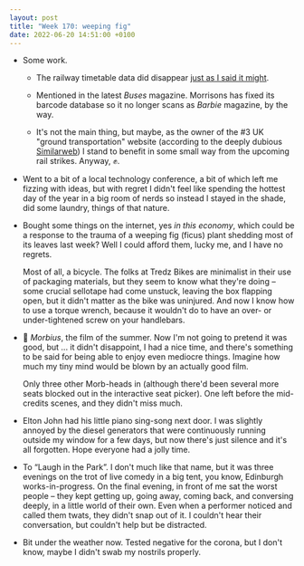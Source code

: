 ```yaml
---
layout: post
title: "Week 170: weeping fig"
date: 2022-06-20 14:51:00 +0100
---
```


- Some work.

  - The railway timetable data did disappear [just as I said it might](/2022/06/week-168).

  - Mentioned in the latest <cite>Buses</cite> magazine. Morrisons has fixed its barcode database so it no longer scans as <cite>Barbie</cite> magazine, by the way. 

  - It's not the main thing, but maybe, as the owner of the #3 UK "ground transportation" website (according to the deeply dubious [Similarweb](https://www.similarweb.com/top-websites/united-kingdom/category/travel-and-tourism/ground-transportation/)) I stand to benefit in some small way from the upcoming rail strikes. Anyway, ✊.

- Went to a bit of a local technology conference, a bit of which left me fizzing with ideas, but with regret I didn't feel like spending the hottest day of the year in a big room of nerds so instead I stayed in the shade, did some laundry, things of that nature.

- Bought some things on the internet, yes _in this economy_, which could be a response to the trauma of a weeping fig (ficus) plant shedding most of its leaves last week? Well I could afford them, lucky me, and I have no regrets.

  Most of all, a bicycle. The folks at Tredz Bikes are minimalist in their use of packaging materials, but they seem to know what they're doing – some crucial sellotape had come unstuck, leaving the box flapping open, but it didn't matter as the bike was uninjured. And now I know how to use a torque wrench, because it wouldn't do to have an over- or under-tightened screw on your handlebars. 

- 🎦 <cite>Morbius</cite>, the film of the summer.
  Now I'm not going to pretend it was good, but ... it didn't disappoint, I had a nice time, and there's something to be said for being able to enjoy even mediocre things.
  Imagine how much my tiny mind would be blown by an actually good film.

  Only three other Morb-heads in (although there'd been several more seats blocked out in the interactive seat picker).
  One left before the mid-credits scenes, and they didn't miss much.

- Elton John had his little piano sing-song next door. I was slightly annoyed by the diesel generators that were continuously running outside my window for a few days, but now there's just silence and it's all forgotten. Hope everyone had a jolly time.

- To “Laugh in the Park”. I don't much like that name, but it was three evenings on the trot of live comedy in a big tent, you know, Edinburgh works-in-progress.
  On the final evening, in front of me sat the worst people – they kept getting up, going away, coming back, and conversing deeply, in a little world of their own.
  Even when a performer noticed and called them twats, they didn't snap out of it.
  I couldn't hear their conversation, but couldn't help but be distracted.

- Bit under the weather now. Tested negative for the corona, but I don't know, maybe I didn't swab my nostrils properly.
